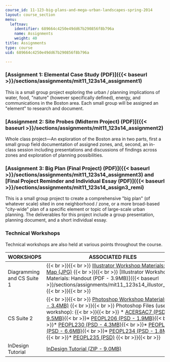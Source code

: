```yaml
---
course_id: 11-123-big-plans-and-mega-urban-landscapes-spring-2014
layout: course_section
menu:
  leftnav:
    identifier: 689664c4250e49dd67b290856f8b796a
    name: Assignments
    weight: 40
title: Assignments
type: course
uid: 689664c4250e49dd67b290856f8b796a

---
```


### [Assignment 1: Elemental Case Study (PDF)]({{< baseurl >}}/sections/assignments/mit11_123s14_assignment1)

This is a small group project exploring the urban / planning implications of water, food, "nature" (however specifically defined), energy, and communications in the Boston area. Each small group will be assigned an "element" to research and document.

### [Assignment 2: Site Probes (Midterm Project) (PDF)]({{< baseurl >}}/sections/assignments/mit11_123s14_assignment2)

Whole class project—An exploration of the Boston area in two parts, first a small group field documentation of assigned zones, and, second, an in-class session including presentations and discussions of findings across zones and exploration of planning possibilities.

### [Assignment 3: Big Plan (Final Project) (PDF)]({{< baseurl >}}/sections/assignments/mit11_123s14_assignment3) and [Final Project Reminder and Individual Essay (PDF)]({{< baseurl >}}/sections/assignments/mit11_123s14_assign3_remi)

This is a small group project to create a comprehensive "big plan" (of whatever scale) sited in one neighborhood / zone, or a more broad-based "city-wide" plan of a specific element or topic of large-scale urban planning. The deliverables for this project include a group presentation, planning document, and a short individual essay.

### Technical Workshops

Technical workshops are also held at various points throughout the course.

| WORKSHOPS | ASSOCIATED FILES |
| --- | --- |
| Diagramming and CS Suite 1 |  {{< br >}}{{< br >}} [Illustrator Workshop Materials: Base Map (JPG)](/coursemedia/11-123-big-plans-and-mega-urban-landscapes-spring-2014/3df71a3701b785cc1c279857f1399a7a_MIT_Base_Map.jpg) {{< br >}}{{< br >}} [Illustrator Workshop Materials: Handout (PDF - 3.9MB)]({{< baseurl >}}/sections/assignments/mit11_123s14_illustor_work) {{< br >}}{{< br >}}  |
| CS Suite 2 |  {{< br >}}{{< br >}} [Photoshop Workshop Materials (ZIP - 3.4MB)](/coursemedia/11-123-big-plans-and-mega-urban-landscapes-spring-2014/32cb3d4bd32a53b40440ff8be0a1abef_Photoshop_Workshop_Materials.zip) {{< br >}}{{< br >}} Photoshop Files (used in workshop): {{< br >}}{{< br >}} *   [ACERSAC7 (PSD - 9.5MB)](/coursemedia/11-123-big-plans-and-mega-urban-landscapes-spring-2014/3cf31da2cf3b6b8ef0ff82df7d043966_ACERSAC7.psd){{< br >}}*   [PEOPL206 (PSD - 1.9MB)](/coursemedia/11-123-big-plans-and-mega-urban-landscapes-spring-2014/a61477e6a1b882abb9c3cdcadbd6cf02_PEOPL206.psd){{< br >}}*   [PEOPL230 (PSD - 4.3MB)](/coursemedia/11-123-big-plans-and-mega-urban-landscapes-spring-2014/7c442ba694eba2fb5f4623263f75a005_PEOPL230.psd){{< br >}}*   [PEOPL233 (PSD - 6.6MB)](/coursemedia/11-123-big-plans-and-mega-urban-landscapes-spring-2014/6db44e4e1f4bd0a095da76208bd07350_PEOPL233.psd){{< br >}}*   [PEOPL234 (PSD - 1.8MB)](/coursemedia/11-123-big-plans-and-mega-urban-landscapes-spring-2014/24ba415f8502c90e4382237e9626f5e9_PEOPL234.psd){{< br >}}*   [PEOPL235 (PSD)](/coursemedia/11-123-big-plans-and-mega-urban-landscapes-spring-2014/f052a51995f306467f46101341496293_PEOPL235.psd) {{< br >}}{{< br >}}  |
| InDesign Tutorial | [InDesign Tutorial (ZIP - 9.0MB)](/coursemedia/11-123-big-plans-and-mega-urban-landscapes-spring-2014/efa4692e225d090e91a2814661be7cbb_InDesign_Tutorial.zip)